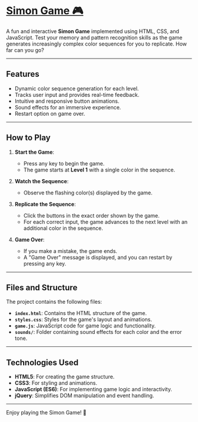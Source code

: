 # [Simon Game 🎮](https://simon-game-itdf.vercel.app/)

A fun and interactive **Simon Game** implemented using HTML, CSS, and JavaScript. Test your memory and pattern recognition skills as the game generates increasingly complex color sequences for you to replicate. How far can you go?

---

## Features
- Dynamic color sequence generation for each level.
- Tracks user input and provides real-time feedback.
- Intuitive and responsive button animations.
- Sound effects for an immersive experience.
- Restart option on game over.

---

## How to Play
1. **Start the Game**:
   - Press any key to begin the game.
   - The game starts at **Level 1** with a single color in the sequence.

2. **Watch the Sequence**:
   - Observe the flashing color(s) displayed by the game.

3. **Replicate the Sequence**:
   - Click the buttons in the exact order shown by the game.
   - For each correct input, the game advances to the next level with an additional color in the sequence.

4. **Game Over**:
   - If you make a mistake, the game ends.
   - A "Game Over" message is displayed, and you can restart by pressing any key.

---

## Files and Structure
The project contains the following files:
- **`index.html`**: Contains the HTML structure of the game.
- **`styles.css`**: Styles for the game's layout and animations.
- **`game.js`**: JavaScript code for game logic and functionality.
- **`sounds/`**: Folder containing sound effects for each color and the error tone.

---

## Technologies Used
- **HTML5**: For creating the game structure.
- **CSS3**: For styling and animations.
- **JavaScript (ES6)**: For implementing game logic and interactivity.
- **jQuery**: Simplifies DOM manipulation and event handling.

---

Enjoy playing the Simon Game! 🎉
